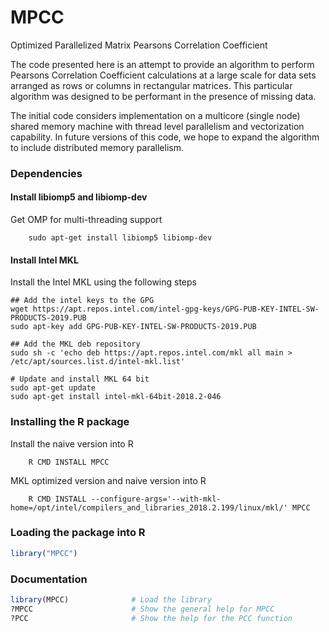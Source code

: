 # MPCC
Optimized Parallelized Matrix Pearsons Correlation Coefficient

The code presented here is an attempt to provide an algorithm to perform Pearsons Correlation Coefficient calculations at a large scale for data sets arranged as rows or columns in rectangular matrices. This particular algorithm was designed to be performant in the presence of missing data.

The initial code considers implementation on a multicore (single node) shared memory machine with thread level parallelism and vectorization capability.
In future versions of this code, we hope to expand the algorithm to include distributed memory parallelism.

### Dependencies

#### Install libiomp5 and libiomp-dev

Get OMP for multi-threading support

```
    sudo apt-get install libiomp5 libiomp-dev
```

#### Install Intel MKL

Install the Intel MKL using the following steps

```
## Add the intel keys to the GPG
wget https://apt.repos.intel.com/intel-gpg-keys/GPG-PUB-KEY-INTEL-SW-PRODUCTS-2019.PUB
sudo apt-key add GPG-PUB-KEY-INTEL-SW-PRODUCTS-2019.PUB

## Add the MKL deb repository
sudo sh -c 'echo deb https://apt.repos.intel.com/mkl all main > /etc/apt/sources.list.d/intel-mkl.list'

# Update and install MKL 64 bit
sudo apt-get update
sudo apt-get install intel-mkl-64bit-2018.2-046
```

### Installing the R package

Install the naive version into R

```
    R CMD INSTALL MPCC
```

MKL optimized version and naive version into R

```
    R CMD INSTALL --configure-args='--with-mkl-home=/opt/intel/compilers_and_libraries_2018.2.199/linux/mkl/' MPCC
```

### Loading the package into R

```R
library("MPCC")
```
    
### Documentation

```R
library(MPCC)              # Load the library
?MPCC                      # Show the general help for MPCC
?PCC                       # Show the help for the PCC function
```

